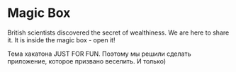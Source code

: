 # Magic Box

British scientists discovered the secret of wealthiness. We are here to share it. It is inside the magic box - open it!

Тема хакатона JUST FOR FUN. Поэтому мы решили сделать приложение, которое призвано веселить. И только)
